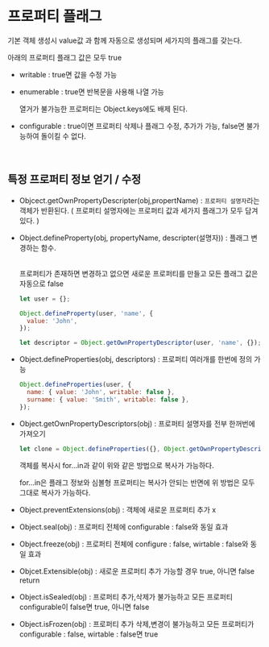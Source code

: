 # 프로퍼티 플래그

기본 객체 생성시 value값 과 함께 자동으로 생성되며 세가지의 플래그를 갖는다.

아래의 프로퍼티 플래그 값은 모두 true

- writable : true면 값을 수정 가능

- enumerable : true면 반복문을 사용해 나열 가능

  열거가 불가능한 프로퍼티는 Object.keys에도 배제 된다.

- configurable : true이면 프로퍼티 삭제나 플래그 수정, 추가가 가능, false면 불가능하여 돌이킬 수 없다.

<br>

## 특정 프로퍼티 정보 얻기 / 수정

- Objcect.getOwnPropertyDescripter(obj,propertName) : `프로퍼티 설명자`라는 객체가 반환된다. ( 프로퍼티 설명자에는 프로퍼티 값과 세가지 플래그가 모두 담겨있다. )

- Object.defineProperty(obj, propertyName, descripter(설명자)) : 플래그 변경하는 함수.

  <br>프로퍼티가 존재하면 변경하고 없으면 새로운 프로퍼티를 만들고 모든 플래그 값은 자동으로 false

  ```js
  let user = {};

  Object.defineProperty(user, 'name', {
    value: 'John',
  });

  let descriptor = Object.getOwnPropertyDescriptor(user, 'name', {});
  ```

- Object.defineProperties(obj, descriptors) : 프로퍼티 여러개를 한번에 정의 가능

  ```js
  Object.defineProperties(user, {
    name: { value: 'John', writable: false },
    surname: { value: 'Smith', writable: false },
  });
  ```

- Object.getOwnPropertyDescriptors(obj) : 프로퍼티 설명자를 전부 한꺼번에 가져오기

  ```js
  let clone = Object.defineProperties({}, Object.getOwnPropertyDescriptors(obj));
  ```

  객체를 복사시 for...in과 같이 위와 같은 방법으로 복사가 가능하다.

  for...in은 플래그 정보와 심볼형 프로퍼티는 복사가 안되는 반면에 위 방법은 모두 그대로 복사가 가능하다.

- Object.preventExtensions(obj) : 객체에 새로운 프로퍼티 추가 x
- Object.seal(obj) : 프로퍼티 전체에 configurable : false와 동일 효과
- Object.freeze(obj) : 프로퍼티 전체에 configure : false, wirtable : false와 동일 효과
- Objcet.Extensible(obj) : 새로운 프로퍼티 추가 가능할 경우 true, 아니면 false return
- Object.isSealed(obj) : 프로퍼티 추가,삭제가 불가능하고 모든 프로퍼티 configurable이 false면 true, 아니면 false
- Object.isFrozen(obj) : 프로퍼티 추가 삭제,변경이 불가능하고 모든 프로퍼티가 configurable : false, wirtable : false면 true
